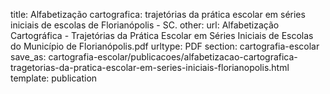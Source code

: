 title: Alfabetização cartografica: trajetórias da prática escolar em séries iniciais de escolas de Florianópolis - SC.
other:
url: Alfabetização Cartográfica - Trajetórias da Prática Escolar em Séries Iniciais de Escolas do Município de Florianópolis.pdf
urltype: PDF
section: cartografia-escolar
save_as: cartografia-escolar/publicacoes/alfabetizacao-cartografica-tragetorias-da-pratica-escolar-em-series-iniciais-florianopolis.html
template: publication
